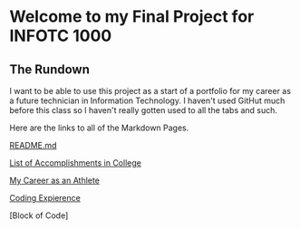 # Welcome to my Final Project for INFOTC 1000
## The Rundown
I want to be able to use this project as a start of a portfolio for my career as a future technician in Information Technology.
I haven't used GitHut much before this class so I haven't really gotten used to all the tabs and such.

Here are the links to all of the Markdown Pages.

[README.md](https://github.com/RileyPut7/RIleyPut7/edit/master/README.md)

[List of Accomplishments in College](https://github.com/RileyPut7/RIleyPut7/blob/master/ListofAccomplishmentsinCollege.md)

[My Career as an Athlete](https://github.com/RileyPut7/RIleyPut7/blob/master/AthleticCareer.md)

[Coding Expierence](https://github.com/RileyPut7/RIleyPut7/blob/master/CodingExperience.md)

[Block of Code]
